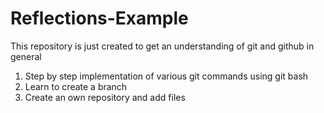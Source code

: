 # Reflections-Example

This repository is just created to get an understanding of git and github in general

1. Step by step implementation of various git commands using git bash
2. Learn to create a branch
3. Create an own repository and add files
